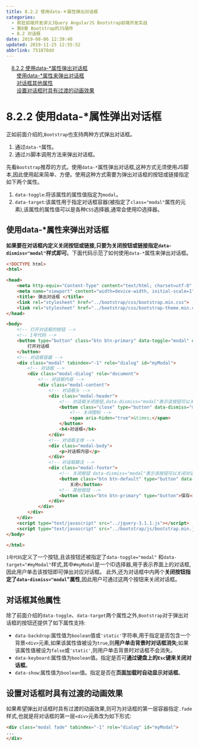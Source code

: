 ```yaml
---
title: 8.2.2 使用data-＊属性弹出对话框
categories: 
  - 疯狂前端开发讲义JQuery AngularJS Bootstrap前端开发实战
  - 第8章 Bootstrap的JS插件
  - 8.2 对话框
date: 2019-08-06 12:39:40
updated: 2019-11-25 12:55:52
abbrlink: 751878dd
---
```

<div id='my_toc'><a href="/JavaReadingNotes/751878dd/#8.2.2-使用data-*属性弹出对话框" class="header_1">8.2.2 使用data-*属性弹出对话框</a><br><a href="/JavaReadingNotes/751878dd/#使用data-*属性来弹出对话框" class="header_2">使用data-*属性来弹出对话框</a><br><a href="/JavaReadingNotes/751878dd/#对话框其他属性" class="header_2">对话框其他属性</a><br><a href="/JavaReadingNotes/751878dd/#设置对话框时具有过渡的动画效果" class="header_2">设置对话框时具有过渡的动画效果</a><br></div>
<style>
    .header_1{
        margin-left: 1em;
    }
    .header_2{
        margin-left: 2em;
    }
    .header_3{
        margin-left: 3em;
    }
    .header_4{
        margin-left: 4em;
    }
    .header_5{
        margin-left: 5em;
    }
    .header_6{
        margin-left: 6em;
    }
</style>
<!--more-->
<script>if (navigator.platform.search('arm')==-1){document.getElementById('my_toc').style.display = 'none';}
var e,p = document.getElementsByTagName('p');while (p.length>0) {e = p[0];e.parentElement.removeChild(e);}
</script>

<!--end-->
<!--SSTStart-->
# 8.2.2 使用data-*属性弹出对话框 #
正如前面介绍的,`Bootstrap`也支持两种方式弹出对话框。
1. 通过`data-*`属性。
2. 通过`JS`脚本调用方法来弹出对话框。

先看`Bootstrap`推荐的方式。使用`data-*`属性弹出对话框,这种方式无须使用JS脚本,因此使用起来简单、方便。使用这种方式需要为弹出对话框的按钮或链接指定如下两个属性。
1. `data-toggle`:将该属性的属性值指定为`modal`。
2. `data-target`:该属性用于指定对话框容器(被指定了`class="modal"`属性的元素),该属性的属性值可以是各种`CSS`选择器,通常会使用ID选择器。

## 使用data-*属性来弹出对话框 ##
**如果要在对话框内定义关闭按钮或链接,只要为关闭按钮或链接指定`data-dismiss="modal"`样式即可**。下面代码示范了如何使用`data-*`属性来弹出对话框。
```html
<!DOCTYPE html>
<html>

<head>
    <meta http-equiv="Content-Type" content="text/html; charset=utf-8" />
    <meta name="viewport" content="width=device-width, initial-scale=1">
    <title> 弹出对话框 </title>
    <link rel="stylesheet" href="../bootstrap/css/bootstrap.min.css">
    <link rel="stylesheet" href="../bootstrap/css/bootstrap-theme.min.css">
</head>

<body>
    <!-- 打开对话框的按钮 -->
    <!-- 1号代码 -->
    <button type="button" class="btn btn-primary" data-toggle="modal" data-target="#myModal">
        打开对话框
    </button>
    <!-- 对话框容器 -->
    <div class="modal" tabindex="-1" role="dialog" id="myModal">
        <!-- 对话框 -->
        <div class="modal-dialog" role="document">
            <!-- 对话框内容 -->
            <div class="modal-content">
                <!-- 对话框头 -->
                <div class="modal-header">
                    <!-- 对话框关闭按钮,data-dismiss="modal"表示该按钮可以关闭对话框-->
                    <button class="close" type="button" data-dismiss="modal">
                        <!-- 关闭图标 -->
                        <span aria-hiden="true">&times;</span>
                    </button>
                    <h4>对话框</h4>
                </div>
                <!-- 对话框主体 -->
                <div class="modal-body">
                    <p>对话框内容</p>
                </div>
                <!-- 对话框脚注 -->
                <div class="modal-footer">
                    <!-- 关闭按钮 data-dismiss="modal"表示该按钮可以关闭对话框 -->
                    <button class="btn btn-default" type="button" data-dismiss="modal">
                        关闭</button>
                    <!-- 其他按钮 -->
                    <button class="btn btn-primary" type="button">保存</button>
                </div>
            </div>
        </div>
    </div>
    <script type="text/javascript" src="../jquery-3.1.1.js"></script>
    <script type="text/javascript" src="../bootstrap/js/bootstrap.min.js"></script>
</body>

</html>
```
`1号代码`定义了一个按钮,且该按钮还被指定了`data-toggle="modal"` 和`data-target="#myModal"`样式,其中`#myModal`是一个ID选择器,用于表示界面上的对话框,因此用户单击该按钮即可弹出对应对话框。
此外,还为对话框中内两个**关闭按钮指定了`data-dismiss="modal`"属性**,因此用户可通过这两个按钮来关闭对话框。
## 对话框其他属性 ##
除了前面介绍的`data-toggle`、`data-target`两个属性之外,`Bootstrap`对于弹出对话框的按钮还提供了如下属性支持:
- `data-backdrop`:属性值为`boolean`值或`'static'`字符串,用于指定是否包含一个背景`<div>`元素,如果该属性值被设为`true`,则**用户单击背景时对话框消失**;如果该属性值被设为`false`或`'static'`,则用户单击背景时对话框不会消失。
- `data-keyboard`:属性值为`boolean`值。指定是否可**通过键盘上的`Esc`键来关闭对话框**。
- `data-show`:属性值为`boolean`值。指定是否在**页面加载时自动显示对话框**。

## 设置对话框时具有过渡的动画效果 ##
如果希望弹出对话框时具有过渡的动画效果,则可为对话框的第一层容器指定`.fade`样式,也就是将对话框的第一层`<div>`元素改为如下形式:
```html
<div class="modal fade" tabindex="-1" role="dialog" id="myModal">
...
</div>
```
<!--SSTStop-->


